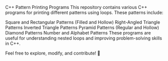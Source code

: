 C++ Pattern Printing Programs
This repository contains various C++ programs for printing different patterns using loops. These patterns include:

Square and Rectangular Patterns (Filled and Hollow)
Right-Angled Triangle Patterns
Inverted Triangle Patterns
Pyramid Patterns (Regular and Hollow)
Diamond Patterns
Number and Alphabet Patterns
These programs are useful for understanding nested loops and improving problem-solving skills in C++.

Feel free to explore, modify, and contribute! 🚀
